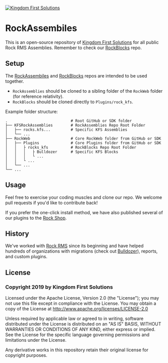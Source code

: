 [![Kingdom First Solutions](https://www.kingdomfirstsolutions.com/Content/ExternalSite/KFSArt/kingdomfirstlogo.png "Kingdom First Solutions")](https://www.kingdomfirstsolutions.com/rock)

# RockAssembiles

This is an open-source repository of [Kingdom First Solutions](https://www.kingdomfirstsolutions.com/rock) for all public Rock RMS Assemblies. Remember to check our [RockBlocks](https://github.com/KingdomFirst/RockBlocks) repo.

## Setup

The [RockAssembiles](https://github.com/KingdomFirst/RockAssembiles) and [RockBlocks](https://github.com/KingdomFirst/RockBlocks) repos are intended to be used together.

* `RockAssemblies` should be cloned to a sibling folder of the `RockWeb` folder (for reference relativity).
* `RockBlocks` should be cloned directly to `Plugins/rock_kfs`.

Example folder structure:

    .                            # Root GitHub or SDK folder
    ├── KFSRockAssemblies        # RockAssemblies Repo Root Folder
    │   ├── rocks.kfs...         # Specific KFS Assemblies
    │   └── ...
    ├── RockWeb                  # Core RockWeb folder from GitHub or SDK
    │   ├── Plugins              # Core Plugins folder from GitHub or SDK
    │   │   ├ rocks_kfs          # RockBlocks Repo Root Folder
    │   │   │   ├ Bulldozer      # Specific KFS Blocks
    │   │   │   └ ...
    │   │   └ ...
    │   └── ...
    └── ...

## Usage

Feel free to exercise your coding muscles and clone our repo.  We welcome pull requests if you'd like to contribute back!

If you prefer the one-click install method, we have also published several of our plugins to the [Rock Shop](https://www.rockrms.com/rockshop).

## History

We've worked with [Rock RMS](https://www.rockrms.com/) since its beginning and have helped hundreds of organizations with migrations (check out [Bulldozer](https://github.com/KingdomFirst/Bulldozer)), reports, and custom plugins.

## License

### Copyright 2019 by Kingdom First Solutions  

Licensed under the Apache License, Version 2.0 (the "License"); you may not use this file except in compliance with the License. You may obtain a copy of the License at http://www.apache.org/licenses/LICENSE-2.0  

Unless required by applicable law or agreed to in writing, software distributed under the License is distributed on an "AS IS" BASIS, WITHOUT WARRANTIES OR CONDITIONS OF ANY KIND, either express or implied. See the License for the specific language governing permissions and limitations under the License.

Any derivative works in this repository retain their original license for copyright purposes.
